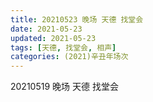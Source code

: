 ```yaml
---
title: 20210523 晚场 天德 找堂会
date: 2021-05-23
updated: 2021-05-23
tags: [天德, 找堂会, 相声] 
categories: (2021)辛丑年场次 
---
```

20210519 晚场 天德 找堂会

